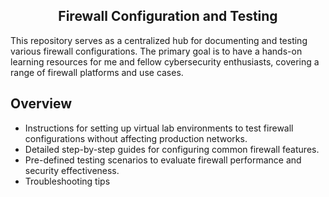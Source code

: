 <h2 align=center> Firewall Configuration and Testing </h2>

This repository serves as a centralized hub for documenting and testing various firewall configurations. The primary goal is to have a hands-on learning resources for me and fellow cybersecurity enthusiasts, covering a range of firewall platforms and use cases.

## Overview
* Instructions for setting up virtual lab environments to test firewall configurations without affecting production networks.
* Detailed step-by-step guides for configuring common firewall features.
* Pre-defined testing scenarios to evaluate firewall performance and security effectiveness.
* Troubleshooting tips
